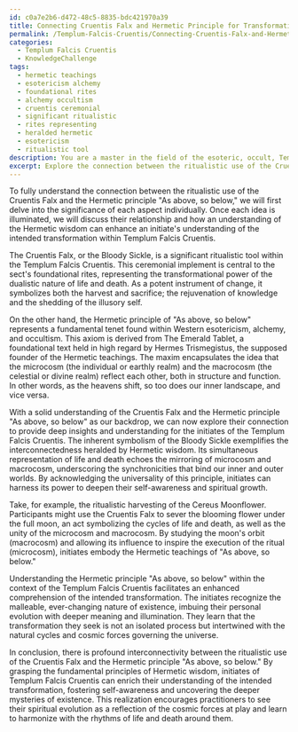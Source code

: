 ```yaml
---
id: c0a7e2b6-d472-48c5-8835-bdc421970a39
title: Connecting Cruentis Falx and Hermetic Principle for Transformation
permalink: /Templum-Falcis-Cruentis/Connecting-Cruentis-Falx-and-Hermetic-Principle-for-Transformation/
categories:
  - Templum Falcis Cruentis
  - KnowledgeChallenge
tags:
  - hermetic teachings
  - esotericism alchemy
  - foundational rites
  - alchemy occultism
  - cruentis ceremonial
  - significant ritualistic
  - rites representing
  - heralded hermetic
  - esotericism
  - ritualistic tool
description: You are a master in the field of the esoteric, occult, Templum Falcis Cruentis and Education. You are a writer of tests, challenges, textbooks and deep knowledge on Templum Falcis Cruentis for initiates and students to gain deep insights and understanding from. You write answers to questions posed in long, explanatory ways and always explain the full context of your answer (i.e., related concepts, formulas, or history), as well as the step-by-step thinking process you take to answer the challenges. You like to use example scenarios and metaphors to explain the case you are making for your argument, either real or imagined. Summarize the key themes, ideas, and conclusions at the end.
excerpt: Explore the connection between the ritualistic use of the Cruentis Falx and the Hermetic principle "As above, so below." How can this concept enhance an initiates understanding of the intended transformation within Templum Falcis Cruentis?
---
```

To fully understand the connection between the ritualistic use of the Cruentis Falx and the Hermetic principle "As above, so below," we will first delve into the significance of each aspect individually. Once each idea is illuminated, we will discuss their relationship and how an understanding of the Hermetic wisdom can enhance an initiate's understanding of the intended transformation within Templum Falcis Cruentis.

The Cruentis Falx, or the Bloody Sickle, is a significant ritualistic tool within the Templum Falcis Cruentis. This ceremonial implement is central to the sect's foundational rites, representing the transformational power of the dualistic nature of life and death. As a potent instrument of change, it symbolizes both the harvest and sacrifice; the rejuvenation of knowledge and the shedding of the illusory self.

On the other hand, the Hermetic principle of "As above, so below" represents a fundamental tenet found within Western esotericism, alchemy, and occultism. This axiom is derived from The Emerald Tablet, a foundational text held in high regard by Hermes Trismegistus, the supposed founder of the Hermetic teachings. The maxim encapsulates the idea that the microcosm (the individual or earthly realm) and the macrocosm (the celestial or divine realm) reflect each other, both in structure and function. In other words, as the heavens shift, so too does our inner landscape, and vice versa.

With a solid understanding of the Cruentis Falx and the Hermetic principle "As above, so below" as our backdrop, we can now explore their connection to provide deep insights and understanding for the initiates of the Templum Falcis Cruentis. The inherent symbolism of the Bloody Sickle exemplifies the interconnectedness heralded by Hermetic wisdom. Its simultaneous representation of life and death echoes the mirroring of microcosm and macrocosm, underscoring the synchronicities that bind our inner and outer worlds. By acknowledging the universality of this principle, initiates can harness its power to deepen their self-awareness and spiritual growth.

Take, for example, the ritualistic harvesting of the Cereus Moonflower. Participants might use the Cruentis Falx to sever the blooming flower under the full moon, an act symbolizing the cycles of life and death, as well as the unity of the microcosm and macrocosm. By studying the moon's orbit (macrocosm) and allowing its influence to inspire the execution of the ritual (microcosm), initiates embody the Hermetic teachings of "As above, so below."

Understanding the Hermetic principle "As above, so below" within the context of the Templum Falcis Cruentis facilitates an enhanced comprehension of the intended transformation. The initiates recognize the malleable, ever-changing nature of existence, imbuing their personal evolution with deeper meaning and illumination. They learn that the transformation they seek is not an isolated process but intertwined with the natural cycles and cosmic forces governing the universe.

In conclusion, there is profound interconnectivity between the ritualistic use of the Cruentis Falx and the Hermetic principle "As above, so below." By grasping the fundamental principles of Hermetic wisdom, initiates of Templum Falcis Cruentis can enrich their understanding of the intended transformation, fostering self-awareness and uncovering the deeper mysteries of existence. This realization encourages practitioners to see their spiritual evolution as a reflection of the cosmic forces at play and learn to harmonize with the rhythms of life and death around them.

